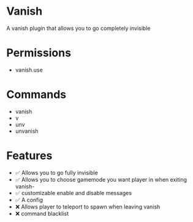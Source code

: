 # Vanish
A vanish plugin that allows you to go completely invisible 


# Permissions
- vanish.use

# Commands 
- vanish
- v
- unv
- unvanish

# Features

- ✅ Allows you to go fully invisible
- ✅ Allows you to choose gamemode you want player in when exiting vanish-
- ✅ customizable enable and disable messages
- ✅ A config
- ❌ Allows player to teleport to spawn when leaving vanish
- ❌ command blacklist

